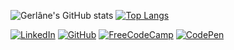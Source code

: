 ![Gerlâne's GitHub stats](https://github-readme-stats.vercel.app/api?username=gerlaneDev&count_private=true&show_icons=true&theme=cobalt&hide=prs)
[![Top Langs](https://github-readme-stats.vercel.app/api/top-langs/?username=gerlaneDev&layout=compact&theme=dracula)](https://github.com/anuraghazra/github-readme-stats)

[![LinkedIn](https://img.shields.io/badge/linkedin-%230077B5.svg?style=for-the-badge&logo=linkedin&logoColor=white)](https://www.linkedin.com/in/gerlaneln/)
[![GitHub](https://img.shields.io/badge/github-%23121011.svg?style=for-the-badge&logo=github&logoColor=white)](https://github.com/gerlaneln)
[![FreeCodeCamp](https://img.shields.io/badge/Freecodecamp-%23123.svg?&style=for-the-badge&logo=freecodecamp&logoColor=green)](https://www.freecodecamp.org/gerlaneln)
[![CodePen](https://img.shields.io/badge/Codepen-000000?style=for-the-badge&logo=codepen&logoColor=white)](https://codepen.io/gerlima96)
